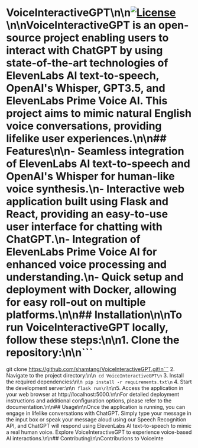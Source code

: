 # VoiceInteractiveGPT\n\n[![License](https://img.shields.io/badge/license-MIT-blue.svg)](LICENSE)\n\nVoiceInteractiveGPT is an open-source project enabling users to interact with ChatGPT by using state-of-the-art technologies of ElevenLabs AI text-to-speech, OpenAI's Whisper, GPT3.5, and ElevenLabs Prime Voice AI. This project aims to mimic natural English voice conversations, providing lifelike user experiences.\n\n## Features\n\n- Seamless integration of ElevenLabs AI text-to-speech and OpenAI's Whisper for human-like voice synthesis.\n- Interactive web application built using Flask and React, providing an easy-to-use user interface for chatting with ChatGPT.\n- Integration of ElevenLabs Prime Voice AI for enhanced voice processing and understanding.\n- Quick setup and deployment with Docker, allowing for easy roll-out on multiple platforms.\n\n## Installation\n\nTo run VoiceInteractiveGPT locally, follow these steps:\n\n1. Clone the repository:\n\n```
git clone https://github.com/shamtang/VoiceInteractiveGPT.git\n```
2. Navigate to the project directory:\n\n```
cd VoiceInteractiveGPT\n```
3. Install the required dependencies:\n\n```
pip install -r requirements.txt\n```
4. Start the development server:\n\n```
flask run\n```\n\n5. Access the application in your web browser at http://localhost:5000.\n\nFor detailed deployment instructions and additional configuration options, please refer to the documentation.\n\n## Usage\n\nOnce the application is running, you can engage in lifelike conversations with ChatGPT. Simply type your message in the input box or speak your message aloud using our Speech Recognition API, and ChatGPT will respond using ElevenLabs AI text-to-speech to mimic a real human voice. Explore VoiceInteractiveGPT to experience voice-based AI interactions.\n\n## Contributing\n\nContributions to VoiceInte